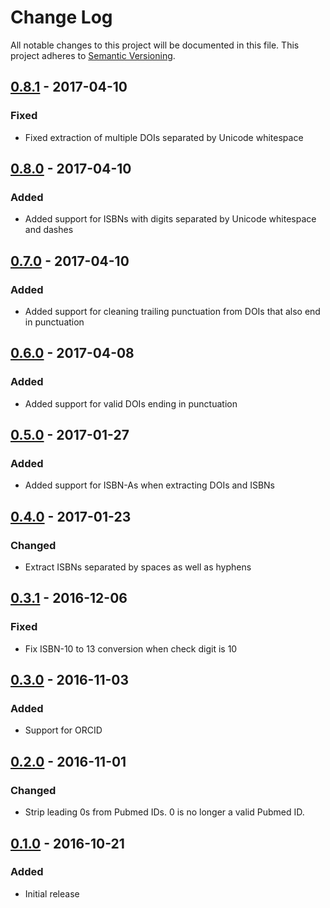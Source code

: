 # Change Log
All notable changes to this project will be documented in this file. This
project adheres to [Semantic Versioning](http://semver.org/).

## [0.8.1] - 2017-04-10
### Fixed
- Fixed extraction of multiple DOIs separated by Unicode whitespace

## [0.8.0] - 2017-04-10
### Added
- Added support for ISBNs with digits separated by Unicode whitespace and dashes

## [0.7.0] - 2017-04-10
### Added
- Added support for cleaning trailing punctuation from DOIs that also end in punctuation

## [0.6.0] - 2017-04-08
### Added
- Added support for valid DOIs ending in punctuation

## [0.5.0] - 2017-01-27
### Added
- Added support for ISBN-As when extracting DOIs and ISBNs

## [0.4.0] - 2017-01-23
### Changed
- Extract ISBNs separated by spaces as well as hyphens

## [0.3.1] - 2016-12-06
### Fixed
- Fix ISBN-10 to 13 conversion when check digit is 10

## [0.3.0] - 2016-11-03
### Added
- Support for ORCID

## [0.2.0] - 2016-11-01
### Changed
- Strip leading 0s from Pubmed IDs. 0 is no longer a valid Pubmed ID.

## [0.1.0] - 2016-10-21
### Added
- Initial release

[0.1.0]: https://github.com/altmetric/identifiers/releases/tag/v0.1.0
[0.2.0]: https://github.com/altmetric/identifiers/releases/tag/v0.2.0
[0.3.0]: https://github.com/altmetric/identifiers/releases/tag/v0.2.0
[0.3.1]: https://github.com/altmetric/identifiers/releases/tag/v0.3.1
[0.4.0]: https://github.com/altmetric/identifiers/releases/tag/v0.4.0
[0.5.0]: https://github.com/altmetric/identifiers/releases/tag/v0.5.0
[0.6.0]: https://github.com/altmetric/identifiers/releases/tag/v0.6.0
[0.7.0]: https://github.com/altmetric/identifiers/releases/tag/v0.7.0
[0.8.0]: https://github.com/altmetric/identifiers/releases/tag/v0.8.0
[0.8.1]: https://github.com/altmetric/identifiers/releases/tag/v0.8.1
